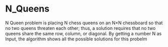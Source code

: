 # N_Queens

N Queen problem is placing N chess queens on an N×N chessboard so that no two queens threaten each other; thus, a solution requires that no two queens share the same row, column, or diagonal.
By getting a number N as Input, the algorithm shows all the possible solutions for this probelm 
